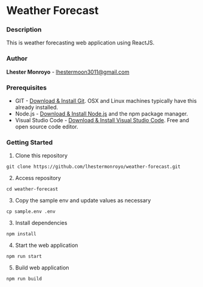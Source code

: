 # Weather Forecast

### Description

This is weather forecasting web application using ReactJS.

### Author

**Lhester Monroyo** - lhestermoon3011@gmail.com

### Prerequisites

- GIT - [Download & Install Git](https://git-scm.com/downloads/). OSX and Linux machines typically have this already installed.
- Node.js - [Download & Install Node.js](https://nodejs.org/en/download/) and the npm package manager.
- Visual Studio Code - [Download & Install Visual Studio Code](https://code.visualstudio.com/download). Free and open source code editor.

### Getting Started

1. Clone this repository

```
git clone https://github.com/lhestermonroyo/weather-forecast.git
```

2. Access repository

```
cd weather-forecast
```

3. Copy the sample env and update values as necessary

```
cp sample.env .env
```

3. Install dependencies

```
npm install
```

4. Start the web application

```
npm run start
```

5. Build web application

```
npm run build
```
